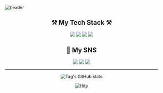 ![header](https://capsule-render.vercel.app/api?type=waving&color=00BFFF&height=200&text=Welcome!&fontAlignY=30&desc=Tag&descAlign=65)

<div align="center">
  <h2>
    ⚒️ My Tech Stack ⚒️
  </h2>
    <a href="https://en.wikipedia.org/wiki/IOS" target="_blank"> <img src="https://img.shields.io/badge/iOS-000000?style=flat-square&logo=Apple&logoColor=white"/></a>
    <a href="https://en.wikipedia.org/wiki/Swift_(programming_language)" target="_blank"> <img src="https://img.shields.io/badge/Swift-F05138?style=flat-square&logo=swift&logoColor=white"/></a>
    <a href="https://en.wikipedia.org/wiki/Cocoa_Touch" target="_blank"> <img src="https://img.shields.io/badge/UIKit-2396F3?style=flat-square&logo=UIKit&logoColor=white"/></a>
    <a href="https://en.wikipedia.org/wiki/GitHub" target="_blank"> <img src="https://img.shields.io/badge/Github-181717?style=flat-square&logo=Github&logoColor=white"/></a>


  <h2>
    🎵 My SNS
  </h2>
    <a href="https://tagplayground.notion.site/74660143087c4bd6a4d55eb939807adb?pvs=4" target="_blank"> <img src="https://img.shields.io/badge/Notion-000000?style=flat&logo=Notion&logoColor=white"/></a>
    <a href="https://www.linkedin.com/in/%ED%95%B4%EC%88%98-%EC%9C%A4-494653289/" target="_blank"> <img src="https://img.shields.io/badge/LinkedIn-0A66C2?style=flat&logo=LinkedIn&logoColor=white"/></a>
    <a href="https://haesus.github.io/" target="_blank"><img src="https://img.shields.io/badge/GitBlog-181717?style=flat&logo=GitHub&logoColor=white"/></a>
<br/>

  <!-- ![Top Langs](https://github-readme-stats.vercel.app/api/top-langs/?username=haesus&layout=compact) -->

  ---
  
  ![Tag's GitHub stats](https://github-readme-stats.vercel.app/api?username=Haesus&theme=dark&show_icons=true&icon_color=sky)

  [![Hits](https://hits.seeyoufarm.com/api/count/incr/badge.svg?url=https%3A%2F%2Fgithub.com%2FHaesus&count_bg=%2300BFFF&title_bg=%23555555&icon=&icon_color=%23000000&title=Visit&edge_flat=false)](https://hits.seeyoufarm.com)
  </div>



<!--
**Haesus/Haesus** is a ✨ _special_ ✨ repository because its `README.md` (this file) appears on your GitHub profile.

Here are some ideas to get you started:

- 🔭 I’m currently working on ...
- 🌱 I’m currently learning ...
- 👯 I’m looking to collaborate on ...
- 🤔 I’m looking for help with ...
- 💬 Ask me about ...
- 📫 How to reach me: ...
- 😄 Pronouns: ...
- ⚡ Fun fact: ...
-->
